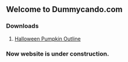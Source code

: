 
## Welcome to Dummycando.com

### Downloads
1. [Halloween Pumpkin Outline](https://dummycando.com/pumpkin.pdf)

### Now website is under construction.

